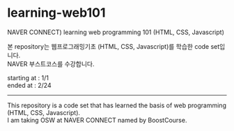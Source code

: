 # learning-web101
NAVER CONNECT) learning web programming 101 (HTML, CSS, Javascript)

본 repository는 웹프로그래밍기초 (HTML, CSS, Javascript)를 학습한 code set입니다.  
NAVER 부스트코스를 수강합니다.  

starting at : 1/1  
ended at : 2/24

---------------------------------

This repository is a code set that has learned the basis of web programming (HTML, CSS, Javascript).  
I am taking OSW at NAVER CONNECT named by BoostCourse.



